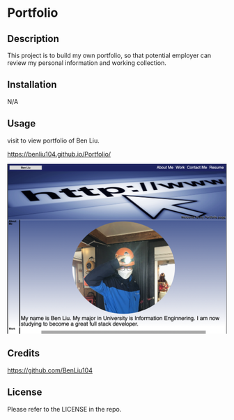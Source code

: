# Portfolio

## Description

This project is to build my own portfolio, so that potential employer can review my personal information and working collection.

## Installation

N/A

## Usage

visit to view portfolio of Ben Liu.

https://benliu104.github.io/Portfolio/

![alt text](./assets/website-screenshot.png)

## Credits

https://github.com/BenLiu104

## License

Please refer to the LICENSE in the repo.